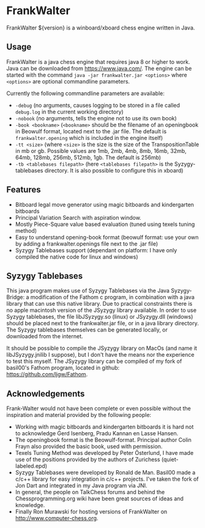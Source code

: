 FrankWalter
============

FrankWalter ${version} is a winboard/xboard chess engine written in Java.

Usage
-----
FrankWalter is a java chess engine that requires java 8 or higher to work. Java can be downloaded from https://www.java.com/.
The engine can be started with the command `java -jar frankwalter.jar <options>` where `<options>` are optional commandline parameters.

Currently the following commandline parameters are available:

* `-debug` (no arguments, causes logging to be stored in a file called `debug.log` in the current working directory)
* `-nobook` (no arguments, tells the engine not to use its own book)
* `-book <bookname>` (`<bookname>` should be the filename of an openingbook in Beowulf format, located next to the .jar file. The default is `frankwalter.opening` which is included in the engine itself)
* `-tt <size>` (where `<size>` is the size is the size of the TranspositionTable in mb or gb. Possible values are 1mb, 2mb, 4mb, 8mb, 16mb, 32mb, 64mb, 128mb, 256mb, 512mb, 1gb. The default is 256mb)
* `-tb <tablebases filepath>` (here `<tablebases filepath>` is the Syzygy-tablebases directory. It is also possible to configure this in xboard)

Features
--------
* Bitboard legal move generator using magic bitboards and kindergarten bitboards
* Principal Variation Search with aspiration window.
* Mostly Piece-Square value based evaluation (tuned using texels tuning method)
* Easy to understand opening-book format (beowulf format: use your own by adding a frankwalter.openings file next to the .jar file)
* Syzygy Tablebases support (dependant on platform: I have only compiled the native code for linux and windows)

Syzygy Tablebases
-----------------
This java program makes use of Syzygy Tablebases via the Java Syzygy-Bridge: a modification of the Fathom c program, in combination with a java library that can use this native library. Due to practical constraints there is no apple macintosh version of the JSyzygy library available. In order to use Syzygy tablebases, the file libJSyzygy.so (linux) or JSyzygy.dll (windows) should be placed next to the frankwalter.jar file, or in a java library directory. The Syzygy tablebases themselves can be generated locally, or downloaded from the internet.

It should be possible to compile the JSyzygy library on MacOs (and name it libJSyzygy.jnilib I suppose), but I don't have the means nor the experience to test this myself. The JSyzygy library can be compiled of my fork of basil00's Fathom program, located in github: https://github.com/ljgw/Fathom.

Acknowledgements
----------------
Frank-Walter would not have been complete or even possible without the inspiration and material provided by the following people:

* Working with magic bitboards and kindergarten bitboards it is hard not to acknowledge Gerd Isenberg, Pradu Kannan en Lasse Hansen.
* The openingbook format is the Beowulf-format. Principal author Colin Frayn also provided the basic book, used with permission.
* Texels Tuning Method was developed by Peter Österlund, I have made use of the positions provided by the authors of Zurichess (quiet-labeled.epd)
* Syzygy Tablebases were developed by Ronald de Man. Basil00 made a c/c++ library for easy integration in c/c++ projects. I've taken the fork of Jon Dart and integrated in my Java program via JNI.
* In general, the people on TalkChess forums and behind the Chessprogramming.org wiki have been great sources of ideas and knowledge.
* Finally Ron Murawski for hosting versions of FrankWalter on http://www.computer-chess.org.
